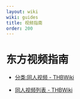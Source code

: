 ```yaml
---
layout: wiki
wiki: guides
title: 视频指南
order: 200
---
```


# 东方视频指南

- [分类:同人视频 - THBWiki](https://thwiki.cc/%E5%88%86%E7%B1%BB:%E5%90%8C%E4%BA%BA%E8%A7%86%E9%A2%91)

- [同人视频列表 - THBWiki](https://thwiki.cc/%E5%90%8C%E4%BA%BA%E8%A7%86%E9%A2%91%E5%88%97%E8%A1%A8)